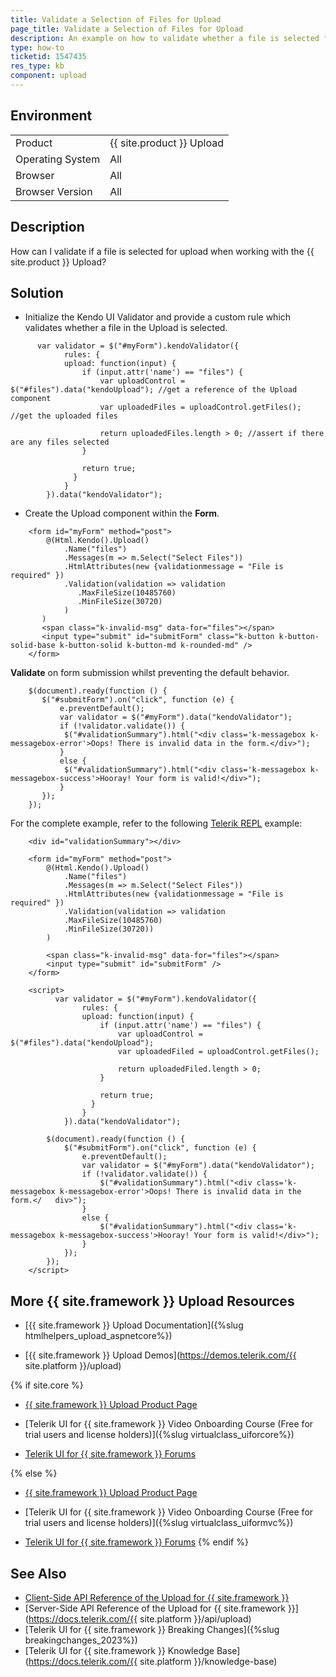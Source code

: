 ```yaml
---
title: Validate a Selection of Files for Upload
page_title: Validate a Selection of Files for Upload
description: An example on how to validate whether a file is selected for upload in the {{ site.product }} Upload by using the Kendo UI Validator.
type: how-to
ticketid: 1547435
res_type: kb
component: upload
---
```


## Environment

<table>
 <tr>
  <td>Product</td>
  <td>{{ site.product }} Upload</td>
 </tr>
 <tr>
  <td>Operating System</td>
  <td>All</td>
 </tr>
 <tr>
  <td>Browser</td>
  <td>All</td>
 </tr>
 <tr>
  <td>Browser Version</td>
  <td>All</td>
 </tr>
</table>

## Description

How can I validate if a file is selected for upload when working with the {{ site.product }} Upload?

## Solution

* Initialize the Kendo UI Validator and provide a custom rule which validates whether a file in the Upload is selected.

```
      var validator = $("#myForm").kendoValidator({
            rules: {
            upload: function(input) {
                if (input.attr('name') == "files") {
                    var uploadControl = $("#files").data("kendoUpload"); //get a reference of the Upload component
                    var uploadedFiles = uploadControl.getFiles(); //get the uploaded files

                    return uploadedFiles.length > 0; //assert if there are any files selected
                }

                return true;
              }
            }
        }).data("kendoValidator");
```
* Create the Upload component within the **Form**.

```
    <form id="myForm" method="post">
        @(Html.Kendo().Upload()
            .Name("files")
            .Messages(m => m.Select("Select Files"))
            .HtmlAttributes(new {validationmessage = "File is required" })
            .Validation(validation => validation
               .MaxFileSize(10485760)
               .MinFileSize(30720)
            )
       )
       <span class="k-invalid-msg" data-for="files"></span>
       <input type="submit" id="submitForm" class="k-button k-button-solid-base k-button-solid k-button-md k-rounded-md" />
    </form>
```
**Validate** on form submission whilst preventing the default behavior.

```
    $(document).ready(function () {
       $("#submitForm").on("click", function (e) {
           e.preventDefault();
           var validator = $("#myForm").data("kendoValidator");
           if (!validator.validate()) {
            $("#validationSummary").html("<div class='k-messagebox k-messagebox-error'>Oops! There is invalid data in the form.</div>");
           }
           else {
            $("#validationSummary").html("<div class='k-messagebox k-messagebox-success'>Hooray! Your form is valid!</div>");
           }
       });
    });
```
For the complete example, refer to the following [Telerik REPL](https://netcorerepl.telerik.com/wwYPwobp35zcEZ9d17) example:

```Razor Index.cshtml
    <div id="validationSummary"></div>

    <form id="myForm" method="post">
        @(Html.Kendo().Upload()
            .Name("files")
            .Messages(m => m.Select("Select Files"))
            .HtmlAttributes(new {validationmessage = "File is required" })
            .Validation(validation => validation
            .MaxFileSize(10485760)
            .MinFileSize(30720))
        )

        <span class="k-invalid-msg" data-for="files"></span>
        <input type="submit" id="submitForm" />
    </form>
```
```JS script.js
    <script>
          var validator = $("#myForm").kendoValidator({
                rules: {
                upload: function(input) {
                    if (input.attr('name') == "files") {
                        var uploadControl = $("#files").data("kendoUpload");
                        var uploadedFiled = uploadControl.getFiles();

                        return uploadedFiled.length > 0;
                    }

                    return true;
                  }
                }
            }).data("kendoValidator");

        $(document).ready(function () {
            $("#submitForm").on("click", function (e) {
                e.preventDefault();
                var validator = $("#myForm").data("kendoValidator");
                if (!validator.validate()) {
                    $("#validationSummary").html("<div class='k-messagebox k-messagebox-error'>Oops! There is invalid data in the form.</   div>");
                }
                else {
                    $("#validationSummary").html("<div class='k-messagebox k-messagebox-success'>Hooray! Your form is valid!</div>");
                }
            });
        });
    </script>
```

## More {{ site.framework }} Upload Resources

* [{{ site.framework }} Upload Documentation]({%slug htmlhelpers_upload_aspnetcore%})

* [{{ site.framework }} Upload Demos](https://demos.telerik.com/{{ site.platform }}/upload)

{% if site.core %}
* [{{ site.framework }} Upload Product Page](https://www.telerik.com/aspnet-core-ui/upload)

* [Telerik UI for {{ site.framework }} Video Onboarding Course (Free for trial users and license holders)]({%slug virtualclass_uiforcore%})

* [Telerik UI for {{ site.framework }} Forums](https://www.telerik.com/forums/aspnet-core-ui)

{% else %}
* [{{ site.framework }} Upload Product Page](https://www.telerik.com/aspnet-mvc/upload)

* [Telerik UI for {{ site.framework }} Video Onboarding Course (Free for trial users and license holders)]({%slug virtualclass_uiformvc%})

* [Telerik UI for {{ site.framework }} Forums](https://www.telerik.com/forums/aspnet-mvc)
{% endif %}

## See Also

* [Client-Side API Reference of the Upload for {{ site.framework }}](https://docs.telerik.com/kendo-ui/api/javascript/ui/upload)
* [Server-Side API Reference of the Upload for {{ site.framework }}](https://docs.telerik.com/{{ site.platform }}/api/upload)
* [Telerik UI for {{ site.framework }} Breaking Changes]({%slug breakingchanges_2023%})
* [Telerik UI for {{ site.framework }} Knowledge Base](https://docs.telerik.com/{{ site.platform }}/knowledge-base)
